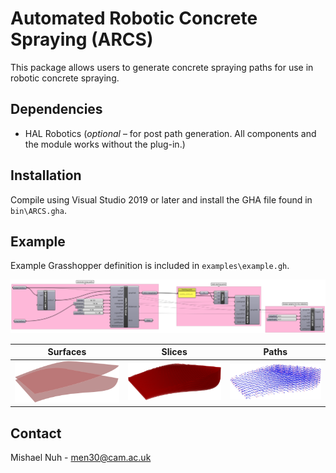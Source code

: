 # Automated Robotic Concrete Spraying (ARCS)
This package allows users to generate concrete spraying paths for use in robotic concrete spraying.

## Dependencies
* HAL Robotics (*optional* – for post path generation. All components and the module works without the plug-in.)

## Installation
Compile using Visual Studio 2019 or later and install the GHA file found in `bin\ARCS.gha`.

## Example
Example Grasshopper definition is included in `examples\example.gh`.

![](images/ghDefinition.png)

| Surfaces | Slices | Paths |
| :--: | :--: | :--: |
| ![](images/surfaces.png)  |  ![](images/slices.png) | ![](images/paths.png) |

## Contact
Mishael Nuh - men30@cam.ac.uk